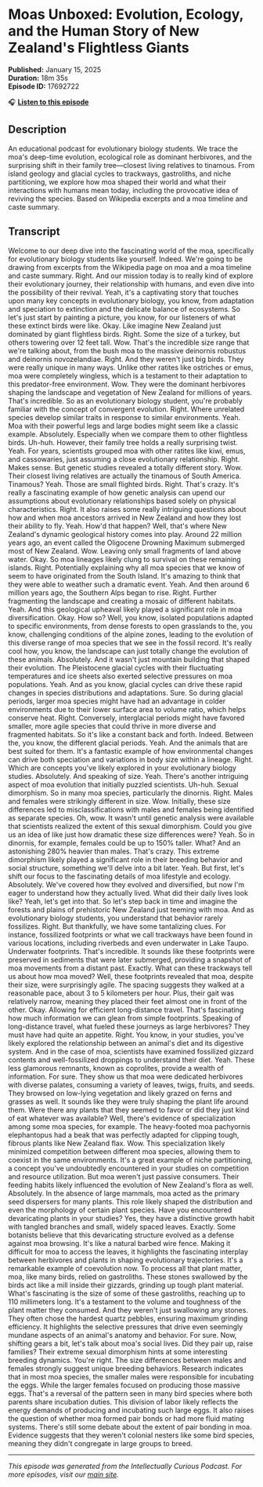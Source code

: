 # Moas Unboxed: Evolution, Ecology, and the Human Story of New Zealand's Flightless Giants

**Published:** January 15, 2025  
**Duration:** 18m 35s  
**Episode ID:** 17692722

🎧 **[Listen to this episode](https://intellectuallycurious.buzzsprout.com/2529712/episodes/17692722-moas-unboxed-evolution-ecology-and-the-human-story-of-new-zealand's-flightless-giants)**

## Description

An educational podcast for evolutionary biology students. We trace the moa's deep-time evolution, ecological role as dominant herbivores, and the surprising shift in their family tree—closest living relatives to tinamous. From island geology and glacial cycles to trackways, gastroliths, and niche partitioning, we explore how moa shaped their world and what their interactions with humans mean today, including the provocative idea of reviving the species. Based on Wikipedia excerpts and a moa timeline and caste summary.

## Transcript

Welcome to our deep dive into the fascinating world of the moa, specifically for evolutionary biology students like yourself. Indeed. We're going to be drawing from excerpts from the Wikipedia page on moa and a moa timeline and caste summary. Right. And our mission today is to really kind of explore their evolutionary journey, their relationship with humans, and even dive into the possibility of their revival. Yeah, it's a captivating story that touches upon many key concepts in evolutionary biology, you know, from adaptation and speciation to extinction and the delicate balance of ecosystems. So let's just start by painting a picture, you know, for our listeners of what these extinct birds were like. Okay. Like imagine New Zealand just dominated by giant flightless birds. Right. Some the size of a turkey, but others towering over 12 feet tall. Wow. That's the incredible size range that we're talking about, from the bush moa to the massive deinornis robustus and deinornis novozelandiae. Right. And they weren't just big birds. They were really unique in many ways. Unlike other ratites like ostriches or emus, moa were completely wingless, which is a testament to their adaptation to this predator-free environment. Wow. They were the dominant herbivores shaping the landscape and vegetation of New Zealand for millions of years. That's incredible. So as an evolutionary biology student, you're probably familiar with the concept of convergent evolution. Right. Where unrelated species develop similar traits in response to similar environments. Yeah. Moa with their powerful legs and large bodies might seem like a classic example. Absolutely. Especially when we compare them to other flightless birds. Uh-huh. However, their family tree holds a really surprising twist. Yeah. For years, scientists grouped moa with other ratites like kiwi, emus, and cassowaries, just assuming a close evolutionary relationship. Right. Makes sense. But genetic studies revealed a totally different story. Wow. Their closest living relatives are actually the tinamous of South America. Tinamous? Yeah. Those are small flighted birds. Right. That's crazy. It's really a fascinating example of how genetic analysis can upend our assumptions about evolutionary relationships based solely on physical characteristics. Right. It also raises some really intriguing questions about how and when moa ancestors arrived in New Zealand and how they lost their ability to fly. Yeah. How'd that happen? Well, that's where New Zealand's dynamic geological history comes into play. Around 22 million years ago, an event called the Oligocene Drowning Maximum submerged most of New Zealand. Wow. Leaving only small fragments of land above water. Okay. So moa lineages likely clung to survival on these remaining islands. Right. Potentially explaining why all moa species that we know of seem to have originated from the South Island. It's amazing to think that they were able to weather such a dramatic event. Yeah. And then around 6 million years ago, the Southern Alps began to rise. Right. Further fragmenting the landscape and creating a mosaic of different habitats. Yeah. And this geological upheaval likely played a significant role in moa diversification. Okay. How so? Well, you know, isolated populations adapted to specific environments, from dense forests to open grasslands to the, you know, challenging conditions of the alpine zones, leading to the evolution of this diverse range of moa species that we see in the fossil record. It's really cool how, you know, the landscape can just totally change the evolution of these animals. Absolutely. And it wasn't just mountain building that shaped their evolution. The Pleistocene glacial cycles with their fluctuating temperatures and ice sheets also exerted selective pressures on moa populations. Yeah. And as you know, glacial cycles can drive these rapid changes in species distributions and adaptations. Sure. So during glacial periods, larger moa species might have had an advantage in colder environments due to their lower surface area to volume ratio, which helps conserve heat. Right. Conversely, interglacial periods might have favored smaller, more agile species that could thrive in more diverse and fragmented habitats. So it's like a constant back and forth. Indeed. Between the, you know, the different glacial periods. Yeah. And the animals that are best suited for them. It's a fantastic example of how environmental changes can drive both speciation and variations in body size within a lineage. Right. Which are concepts you've likely explored in your evolutionary biology studies. Absolutely. And speaking of size. Yeah. There's another intriguing aspect of moa evolution that initially puzzled scientists. Uh-huh. Sexual dimorphism. So in many moa species, particularly the dinornis. Right. Males and females were strikingly different in size. Wow. Initially, these size differences led to misclassifications with males and females being identified as separate species. Oh, wow. It wasn't until genetic analysis were available that scientists realized the extent of this sexual dimorphism. Could you give us an idea of like just how dramatic these size differences were? Yeah. So in dinornis, for example, females could be up to 150% taller. What? And an astonishing 280% heavier than males. That's crazy. This extreme dimorphism likely played a significant role in their breeding behavior and social structure, something we'll delve into a bit later. Yeah. But first, let's shift our focus to the fascinating details of moa lifestyle and ecology. Absolutely. We've covered how they evolved and diversified, but now I'm eager to understand how they actually lived. What did their daily lives look like? Yeah, let's get into that. So let's step back in time and imagine the forests and plains of prehistoric New Zealand just teeming with moa. And as evolutionary biology students, you understand that behavior rarely fossilizes. Right. But thankfully, we have some tantalizing clues. For instance, fossilized footprints or what we call trackways have been found in various locations, including riverbeds and even underwater in Lake Taupo. Underwater footprints. That's incredible. It sounds like these footprints were preserved in sediments that were later submerged, providing a snapshot of moa movements from a distant past. Exactly. What can these trackways tell us about how moa moved? Well, these footprints revealed that moa, despite their size, were surprisingly agile. The spacing suggests they walked at a reasonable pace, about 3 to 5 kilometers per hour. Plus, their gait was relatively narrow, meaning they placed their feet almost one in front of the other. Okay. Allowing for efficient long-distance travel. That's fascinating how much information we can glean from simple footprints. Speaking of long-distance travel, what fueled these journeys as large herbivores? They must have had quite an appetite. Right. You know, in your studies, you've likely explored the relationship between an animal's diet and its digestive system. And in the case of moa, scientists have examined fossilized gizzard contents and well-fossilized droppings to understand their diet. Yeah. These less glamorous remnants, known as coprolites, provide a wealth of information. For sure. They show us that moa were dedicated herbivores with diverse palates, consuming a variety of leaves, twigs, fruits, and seeds. They browsed on low-lying vegetation and likely grazed on ferns and grasses as well. It sounds like they were truly shaping the plant life around them. Were there any plants that they seemed to favor or did they just kind of eat whatever was available? Well, there's evidence of specialization among some moa species, for example. The heavy-footed moa pachyornis elephantopus had a beak that was perfectly adapted for clipping tough, fibrous plants like New Zealand flax. Wow. This specialization likely minimized competition between different moa species, allowing them to coexist in the same environments. It's a great example of niche partitioning, a concept you've undoubtedly encountered in your studies on competition and resource utilization. But moa weren't just passive consumers. Their feeding habits likely influenced the evolution of New Zealand's flora as well. Absolutely. In the absence of large mammals, moa acted as the primary seed dispersers for many plants. This role likely shaped the distribution and even the morphology of certain plant species. Have you encountered devaricating plants in your studies? Yes, they have a distinctive growth habit with tangled branches and small, widely spaced leaves. Exactly. Some botanists believe that this devaricating structure evolved as a defense against moa browsing. It's like a natural barbed wire fence. Making it difficult for moa to access the leaves, it highlights the fascinating interplay between herbivores and plants in shaping evolutionary trajectories. It's a remarkable example of coevolution now. To process all that plant matter, moa, like many birds, relied on gastroliths. These stones swallowed by the birds act like a mill inside their gizzards, grinding up tough plant material. What's fascinating is the size of some of these gastroliths, reaching up to 110 millimeters long. It's a testament to the volume and toughness of the plant matter they consumed. And they weren't just swallowing any stones. They often chose the hardest quartz pebbles, ensuring maximum grinding efficiency. It highlights the selective pressures that drive even seemingly mundane aspects of an animal's anatomy and behavior. For sure. Now, shifting gears a bit, let's talk about moa's social lives. Did they pair up, raise families? Their extreme sexual dimorphism hints at some interesting breeding dynamics. You're right. The size differences between males and females strongly suggest unique breeding behaviors. Research indicates that in most moa species, the smaller males were responsible for incubating the eggs. While the larger females focused on producing those massive eggs. That's a reversal of the pattern seen in many bird species where both parents share incubation duties. This division of labor likely reflects the energy demands of producing and incubating such large eggs. It also raises the question of whether moa formed pair bonds or had more fluid mating systems. There's still some debate about the extent of pair bonding in moa. Evidence suggests that they weren't colonial nesters like some bird species, meaning they didn't congregate in large groups to breed.

---
*This episode was generated from the Intellectually Curious Podcast. For more episodes, visit our [main site](https://intellectuallycurious.buzzsprout.com).*
